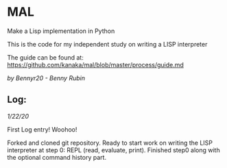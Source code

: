 # MAL

Make a Lisp implementation in Python

This is the code for my independent study on writing a LISP interpreter

The guide can be found at: https://github.com/kanaka/mal/blob/master/process/guide.md

_by Bennyr20 - Benny Rubin_

## Log:

_1/22/20_

First Log entry! Woohoo!

Forked and cloned git repository. Ready to start work on writing the LISP interpreter at step 0: REPL (read, evaluate, print). Finished step0
along with the optional command history part.
